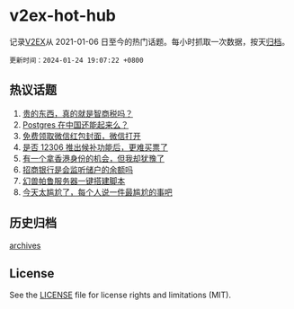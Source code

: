 # v2ex-hot-hub

 记录[V2EX](https://www.v2ex.com/)从 2021-01-06 日至今的热门话题。每小时抓取一次数据，按天[归档](archives)。

`更新时间：2024-01-24 19:07:22 +0800`

## 热议话题

1. [贵的东西，真的就是智商税吗？](https://www.v2ex.com/t/1011043)
1. [Postgres 在中国还能起来么？](https://www.v2ex.com/t/1010986)
1. [免费领取微信红包封面，微信打开](https://www.v2ex.com/t/1011071)
1. [是否 12306 推出候补功能后，更难买票了](https://www.v2ex.com/t/1011171)
1. [有一个拿香港身份的机会，但我却犹豫了](https://www.v2ex.com/t/1011015)
1. [招商银行是会监听储户的余额吗](https://www.v2ex.com/t/1011106)
1. [幻兽帕鲁服务器一键搭建脚本](https://www.v2ex.com/t/1011054)
1. [今天太尴尬了，每个人说一件最尴尬的事吧](https://www.v2ex.com/t/1011040)

## 历史归档

[archives](archives)

## License

See the [LICENSE](LICENSE) file for license rights and limitations (MIT).
